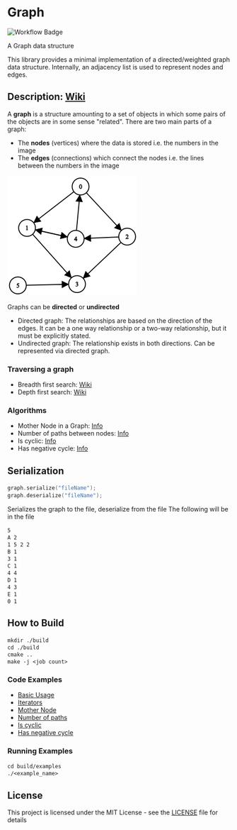 # Graph

![Workflow Badge](https://github.com/razmikTovmas/Graph/workflows/Build/badge.svg)

A Graph data structure

This library provides a minimal implementation of a directed/weighted graph data structure. Internally, an adjacency list is used to represent nodes and edges.

## Description: [Wiki](https://en.wikipedia.org/wiki/Graph_(discrete_mathematics))
A **graph** is a structure amounting to a set of objects in which some pairs of the objects are in some sense "related". There are two main parts of a graph:

- The **nodes** (vertices) where the data is stored i.e. the numbers in the image
- The **edges** (connections) which connect the nodes i.e. the lines between the numbers in the image

![Graph](./resources/Graph.png)

Graphs can be **directed** or **undirected**

- Directed graph: The relationships are based on the direction of the edges. It can be a one way relationship or a two-way relationship, but it must be explicitly stated.
- Undirected graph: The relationship exists in both directions. Can be represented via directed graph.

### Traversing a graph
- Breadth first search: [Wiki](https://en.wikipedia.org/wiki/Breadth-first_search)
- Depth first search: [Wiki](https://en.wikipedia.org/wiki/Depth-first_search)

### Algorithms
- Mother Node in a Graph: [Info](https://www.geeksforgeeks.org/find-a-mother-vertex-in-a-graph/)
- Number of paths between nodes: [Info](https://www.geeksforgeeks.org/count-possible-paths-two-vertices/)
- Is cyclic: [Info](https://www.geeksforgeeks.org/detect-cycle-in-a-graph/)
- Has negative cycle: [Info](https://www.geeksforgeeks.org/detect-negative-cycle-graph-bellman-ford/)

## Serialization
```c++
graph.serialize("fileName");
graph.deserialize("fileName");
```
Serializes the graph to the file, deserialize from the file
The following will be in the file
```
5 
A 2
1 5 2 2
B 1
3 1
C 1
4 4
D 1
4 3
E 1
0 1
```
## How to Build

```
mkdir ./build
cd ./build
cmake ..
make -j <job count>
```

### Code Examples
- [Basic Usage](./examples/Basic.cxx)
- [Iterators](./examples/Iterator.cxx)
- [Mother Node](./examples/MotherNode.cxx)
- [Number of paths](./examples/NumOfPaths.cxx)
- [Is cyclic](./examples/IsCyclic.cxx)
- [Has negative cycle](./examples/HasNegativeCycle.cxx)

### Running Examples
```
cd build/examples
./<example_name>
```

## License

This project is licensed under the MIT License - see the [LICENSE](LICENSE) file for details
